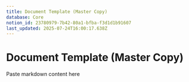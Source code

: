 ```yaml
---
title: Document Template (Master Copy)
database: Core
notion_id: 23780979-7b42-80a1-bfba-f3d1d1b91607
last_updated: 2025-07-24T16:00:17.638Z
---
```


# Document Template (Master Copy)


Paste markdown content here

